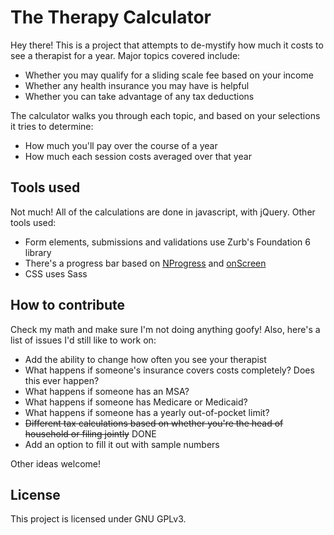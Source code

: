 # The Therapy Calculator

Hey there! This is a project that attempts to de-mystify how much it costs to see a therapist for a year. Major topics covered include:

- Whether you may qualify for a sliding scale fee based on your income
- Whether any health insurance you may have is helpful
- Whether you can take advantage of any tax deductions

The calculator walks you through each topic, and based on your selections it tries to determine:
- How much you'll pay over the course of a year
- How much each session costs averaged over that year

## Tools used
Not much! All of the calculations are done in javascript, with jQuery. Other tools used:

- Form elements, submissions and validations use Zurb's Foundation 6 library
- There's a progress bar based on [NProgress](https://github.com/rstacruz/nprogress) and [onScreen](https://github.com/silvestreh/onScreen)
- CSS uses Sass

## How to contribute
Check my math and make sure I'm not doing anything goofy! Also, here's a list of issues I'd still like to work on:

- Add the ability to change how often you see your therapist
- What happens if someone's insurance covers costs completely? Does this ever happen?
- What happens if someone has an MSA?
- What happens if someone has Medicare or Medicaid?
- What happens if someone has a yearly out-of-pocket limit?
- ~~Different tax calculations based on whether you're the head of household or filing jointly~~ DONE
- Add an option to fill it out with sample numbers

Other ideas welcome!

## License

This project is licensed under GNU GPLv3.
